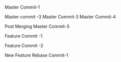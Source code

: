 Master Commit-1

Master commit -3
Master Commit-3
Master Commit-4


Post Merging Master Commit-3

Feature Commit -1


Feature Commit -2


New Feature Rebase Commit-1 
